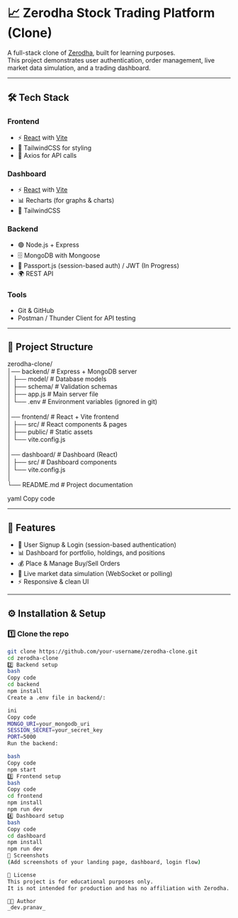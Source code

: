 # 📈 Zerodha Stock Trading Platform (Clone)

A full-stack clone of [Zerodha](https://zerodha.com), built for learning purposes.  
This project demonstrates user authentication, order management, live market data simulation, and a trading dashboard.

---

## 🛠️ Tech Stack

### Frontend
- ⚡ [React](https://react.dev/) with [Vite](https://vitejs.dev/)  
- 🎨 TailwindCSS for styling  
- 🔄 Axios for API calls  

### Dashboard
- ⚡ [React](https://react.dev/) with [Vite](https://vitejs.dev/)  
- 📊 Recharts (for graphs & charts)  
- 🎨 TailwindCSS  

### Backend
- 🟢 Node.js + Express  
- 🗄️ MongoDB with Mongoose  
- 🔐 Passport.js (session-based auth) / JWT (In Progress)  
- 🌍 REST API  

### Tools
- Git & GitHub  
- Postman / Thunder Client for API testing  

---

## 📂 Project Structure

zerodha-clone/ <br>
│── backend/ # Express + MongoDB server<br>
│ ├── model/ # Database models<br>
│ ├── schema/ # Validation schemas<br>
│ ├── app.js # Main server file<br>
│ └── .env # Environment variables (ignored in git)<br>
│<br>
│── frontend/ # React + Vite frontend<br>
│ ├── src/ # React components & pages<br>
│ ├── public/ # Static assets<br>
│ └── vite.config.js<br>
│<br>
│── dashboard/ # Dashboard (React)<br>
│ ├── src/ # Dashboard components<br>
│ └── vite.config.js<br>
│<br>
└── README.md # Project documentation<br>

yaml
Copy code

---

## 🚀 Features

- 🔑 User Signup & Login (session-based authentication)  
- 📊 Dashboard for portfolio, holdings, and positions  
- 💰 Place & Manage Buy/Sell Orders  
- 📡 Live market data simulation (WebSocket or polling)  
- ⚡ Responsive & clean UI  

---

## ⚙️ Installation & Setup

### 1️⃣ Clone the repo
```bash
git clone https://github.com/your-username/zerodha-clone.git
cd zerodha-clone
2️⃣ Backend setup
bash
Copy code
cd backend
npm install
Create a .env file in backend/:

ini
Copy code
MONGO_URI=your_mongodb_uri
SESSION_SECRET=your_secret_key
PORT=5000
Run the backend:

bash
Copy code
npm start
3️⃣ Frontend setup
bash
Copy code
cd frontend
npm install
npm run dev
4️⃣ Dashboard setup
bash
Copy code
cd dashboard
npm install
npm run dev
📸 Screenshots
(Add screenshots of your landing page, dashboard, login flow)

📝 License
This project is for educational purposes only.
It is not intended for production and has no affiliation with Zerodha.

👨‍💻 Author
_dev.pranav_

